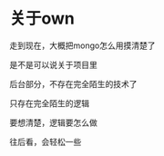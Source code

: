 # 关于own

走到现在，大概把mongo怎么用摸清楚了

是不是可以说关于项目里

后台部分，不存在完全陌生的技术了

只存在完全陌生的逻辑



要想清楚，逻辑要怎么做

往后看，会轻松一些







